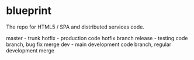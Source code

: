 # blueprint
The repo for HTML5 / SPA and distributed services code.

master - trunk
hotfix - production code hotfix branch
release - testing code branch, bug fix merge
dev - main development code branch, regular development merge
